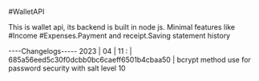 #WalletAPI

This is wallet api, its backend is built in node js.
Minimal features like #Income #Expenses.Payment and receipt.Saving statement history

----Changelogs-----
2023 | 04 | 11 : | 685a56eed5c30f0dcbb0bc6caeff6501b4cbaa50 | bcrypt method use for password security with salt level 10
